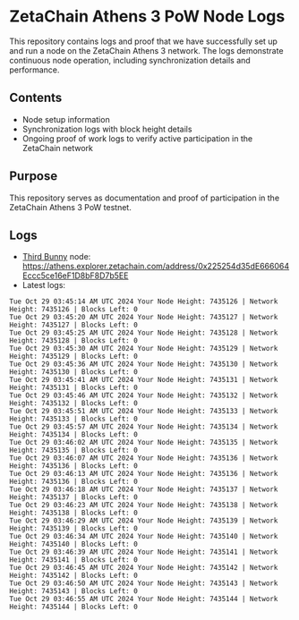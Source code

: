# ZetaChain Athens 3 PoW Node Logs
This repository contains logs and proof that we have successfully set up and run a node on the ZetaChain Athens 3 network. The logs demonstrate continuous node operation, including synchronization details and performance.

## Contents
- Node setup information
- Synchronization logs with block height details
- Ongoing proof of work logs to verify active participation in the ZetaChain network

## Purpose
This repository serves as documentation and proof of participation in the ZetaChain Athens 3 PoW testnet.

## Logs

- [Third Bunny](https://thirdbunny.xyz/) node: https://athens.explorer.zetachain.com/address/0x225254d35dE666064Eccc5ce16eF1D8bF8D7b5EE
- Latest logs:
```
Tue Oct 29 03:45:14 AM UTC 2024 Your Node Height: 7435126 | Network Height: 7435126 | Blocks Left: 0
Tue Oct 29 03:45:20 AM UTC 2024 Your Node Height: 7435127 | Network Height: 7435127 | Blocks Left: 0
Tue Oct 29 03:45:25 AM UTC 2024 Your Node Height: 7435128 | Network Height: 7435128 | Blocks Left: 0
Tue Oct 29 03:45:30 AM UTC 2024 Your Node Height: 7435129 | Network Height: 7435129 | Blocks Left: 0
Tue Oct 29 03:45:36 AM UTC 2024 Your Node Height: 7435130 | Network Height: 7435130 | Blocks Left: 0
Tue Oct 29 03:45:41 AM UTC 2024 Your Node Height: 7435131 | Network Height: 7435131 | Blocks Left: 0
Tue Oct 29 03:45:46 AM UTC 2024 Your Node Height: 7435132 | Network Height: 7435132 | Blocks Left: 0
Tue Oct 29 03:45:51 AM UTC 2024 Your Node Height: 7435133 | Network Height: 7435133 | Blocks Left: 0
Tue Oct 29 03:45:57 AM UTC 2024 Your Node Height: 7435134 | Network Height: 7435134 | Blocks Left: 0
Tue Oct 29 03:46:02 AM UTC 2024 Your Node Height: 7435135 | Network Height: 7435135 | Blocks Left: 0
Tue Oct 29 03:46:07 AM UTC 2024 Your Node Height: 7435136 | Network Height: 7435136 | Blocks Left: 0
Tue Oct 29 03:46:13 AM UTC 2024 Your Node Height: 7435136 | Network Height: 7435136 | Blocks Left: 0
Tue Oct 29 03:46:18 AM UTC 2024 Your Node Height: 7435137 | Network Height: 7435137 | Blocks Left: 0
Tue Oct 29 03:46:23 AM UTC 2024 Your Node Height: 7435138 | Network Height: 7435138 | Blocks Left: 0
Tue Oct 29 03:46:29 AM UTC 2024 Your Node Height: 7435139 | Network Height: 7435139 | Blocks Left: 0
Tue Oct 29 03:46:34 AM UTC 2024 Your Node Height: 7435140 | Network Height: 7435140 | Blocks Left: 0
Tue Oct 29 03:46:39 AM UTC 2024 Your Node Height: 7435141 | Network Height: 7435141 | Blocks Left: 0
Tue Oct 29 03:46:45 AM UTC 2024 Your Node Height: 7435142 | Network Height: 7435142 | Blocks Left: 0
Tue Oct 29 03:46:50 AM UTC 2024 Your Node Height: 7435143 | Network Height: 7435143 | Blocks Left: 0
Tue Oct 29 03:46:55 AM UTC 2024 Your Node Height: 7435144 | Network Height: 7435144 | Blocks Left: 0
```
